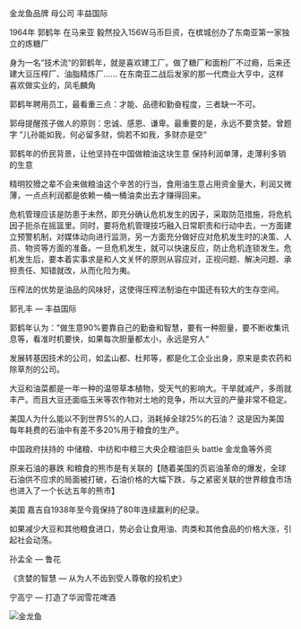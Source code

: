 金龙鱼品牌   母公司 丰益国际

1964年  郭鹤年 在马来亚 毅然投入156W马币巨资，在槟城创办了东南亚第一家独立的炼糖厂

身为一名”技术流“的郭鹤年，就是喜欢建工厂。做了糖厂和面粉厂不过瘾，后来还建大豆压榨厂、油脂精炼厂...... 在东南亚二战后发家的那一代商业大亨中，这样喜欢做实业的，凤毛麟角



郭鹤年聘用员工，最看重三点：才能、品德和勤奋程度，三者缺一不可。

郭母提醒孩子做人的原则：忠诚、感恩、谦卑。最重要的是，永远不要贪婪。曾题字 ”儿孙能如我，何必留多财，倘若不如我，多财亦是空“



郭鹤年的侨民背景，让他坚持在中国做粮油这块生意 保持利润单薄，走薄利多销的生意



精明狡猾之辈不会来做粮油这个辛苦的行当，食用油生意占用资金量大，利润又微薄，一点点利润都是依赖一桶一桶油卖出去才赚得回来。



危机管理应该是防患于未然，即充分确认危机发生的因子，采取防范措施，将危机因子扼杀在摇篮里。同时，要将危机管理技巧融入日常职责和行动中去，一方面建立预警机制，对媒体动向进行监测，另一方面充分做好应对危机发生时的决策、人员、物资等方面的准备。一旦危机发生，就可以快速反应，防止危机连锁发生。危机发生后，要本着实事求是和人文关怀的原则从容应对，正视问题、解决问题、承担责任、知错就改，从而化险为夷。



压榨法的优势是油品的风味好，这使得压榨法制油在中国还有较大的生存空间。

郭孔丰 — 丰益国际

郭鹤年认为：”做生意90%要靠自己的勤奋和智慧，要有一种胆量，要不断收集讯息等，看准时机要快，如果每次胆量都太小，永远是穷人“



发展转基因技术的公司，如孟山都、杜邦等，都是化工企业出身，原来是卖农药和除草剂的公司。

大豆和油菜都是一年一种的温带草本植物，受天气的影响大。干旱就减产，多雨就丰产。而且大豆还面临玉米等农作物对土地的竞争，所以大豆的产量非常不稳定。

美国人为什么能以不到世界5%的人口，消耗掉全球25%的石油？ 这是因为美国每年耗费的石油中有差不多20%用于粮食的生产。



中国政府扶持的 中储粮、中纺和中粮三大央企粮油巨头  battle   金龙鱼等外资

原来石油的暴跌 和粮食的熊市是有关联的【随着美国的页岩油革命的爆发，全球石油供不应求的局面被打破，石油价格的大幅下跌，与之紧密关联的世界粮食市场也进入了一个长达五年的熊市】



美国 嘉吉自1938年至今竟保持了80年连续赢利的纪录。

如果减少大豆和其他粮食进口，势必会让食用油、肉类和其他食品的价格大涨，引起社会动荡。





孙孟全  — 鲁花

《贪婪的智慧 — 从为人不齿到受人尊敬的投机史》

宁高宁  —  打造了华润雪花啤酒





![金龙鱼](/Users/yangli/Downloads/金龙鱼.png)
